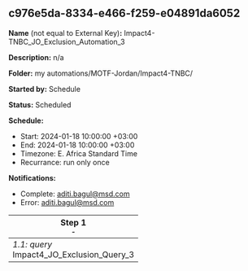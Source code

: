 ## c976e5da-8334-e466-f259-e04891da6052

**Name** (not equal to External Key)**:** Impact4-TNBC_JO_Exclusion_Automation_3

**Description:** n/a

**Folder:** my automations/MOTF-Jordan/Impact4-TNBC/

**Started by:** Schedule

**Status:** Scheduled

**Schedule:**

* Start: 2024-01-18 10:00:00 +03:00
* End: 2024-01-18 10:00:00 +03:00
* Timezone: E. Africa Standard Time
* Recurrance: run only once

**Notifications:**

* Complete: aditi.bagul@msd.com
* Error: aditi.bagul@msd.com

| Step 1<br>_<small>-</small>_ |
| --- |
| _1.1: query_<br>Impact4_JO_Exclusion_Query_3 |
